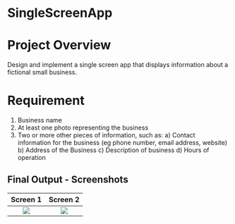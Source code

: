 # SingleScreenApp

# Project Overview
Design and implement a single screen app that displays information about a fictional small business.

# Requirement
1. Business name
2. At least one photo representing the business
3. Two or more other pieces of information, such as:
    a) Contact information for the business (eg phone number, email address, website)
    b) Address of the Business
    c) Description of business
    d) Hours of operation

## Final Output - Screenshots

Screen 1                                                      |  Screen 2
:------------------------------------------------------------:|:----------------------------------------------------:
![](SingleScreenApp/blob/master/app/screenshots/screen1.png)  |  ![](SingleScreenApp/app/screenshots/screen2.png)
